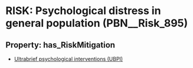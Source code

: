 # RISK: __Psychological distress in general population__ (PBN__Risk_895)

## Property: has_RiskMitigation

* [Ultrabrief psychological interventions (UBPI)](PBN__RiskMitigation_1237)


